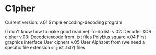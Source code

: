 # C1pher
Current version: v.01
Simple encoding-decoding program 


(I don't know how to make good readme)
To-do list:
  v.02:
  Decoder
  XOR cipher
  v.03:
  Decode/encode from .txt files
  Polybius square
  v.04
  First graphics interface
  User ciphers
  v.05
  User Alphabet from (we need a specific file extension or just .txt?) files
